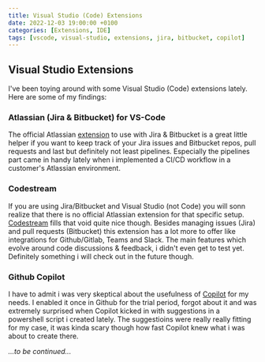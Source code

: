 ```yaml
---
title: Visual Studio (Code) Extensions
date: 2022-12-03 19:00:00 +0100
categories: [Extensions, IDE]
tags: [vscode, visual-studio, extensions, jira, bitbucket, copilot]
---
```


## Visual Studio Extensions
I've been toying around with some Visual Studio (Code) extensions lately. Here are some of my findings:

### Atlassian (Jira & Bitbucket) for VS-Code
The official Atlassian [extension](https://marketplace.visualstudio.com/items?itemName=Atlassian.atlascode) to use with Jira & Bitbucket is a great little helper if you want to keep track of your Jira issues and Bitbucket repos, pull requests and last but definitely not least pipelines. Especially the pipelines part came in handy lately when i implemented a CI/CD workflow in a customer's Atlassian environment.

### Codestream
If you are using Jira/Bitbucket and Visual Studio (not Code) you will sonn realize that there is no official Atlassian extension for that specific setup. [Codestream](https://marketplace.visualstudio.com/items?itemName=CodeStream.codestream-vs) fills that void quite nice though. Besides managing issues (Jira) and pull requests (Bitbucket) this extension has a lot more to offer like integrations for Github/Gitlab, Teams and Slack. The main features which evolve around code discussions & feedback, i didn't even get to test yet. Definitely something i will check out in the future though.

### Github Copilot
I have to admit i was very skeptical about the usefulness of [Copilot](https://github.com/features/copilot) for my needs. I enabled it once in Github for the trial period, forgot about it and was extremely surprised when Copilot kicked in with suggestions in a powershell script i created lately. The suggestioins were really really fitting for my case, it was kinda scary though how fast Copilot knew what i was about to create there.


*...to be continued...*